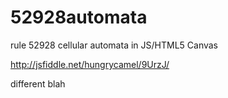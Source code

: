 52928automata
=============

rule 52928 cellular automata in JS/HTML5 Canvas

http://jsfiddle.net/hungrycamel/9UrzJ/


different blah